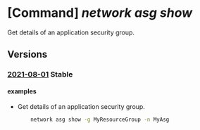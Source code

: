 # [Command] _network asg show_

Get details of an application security group.

## Versions

### [2021-08-01](/Resources/mgmt-plane/L3N1YnNjcmlwdGlvbnMve30vcmVzb3VyY2Vncm91cHMve30vcHJvdmlkZXJzL21pY3Jvc29mdC5uZXR3b3JrL2FwcGxpY2F0aW9uc2VjdXJpdHlncm91cHMve30=/2021-08-01.xml) **Stable**

<!-- mgmt-plane /subscriptions/{}/resourcegroups/{}/providers/microsoft.network/applicationsecuritygroups/{} 2021-08-01 -->

#### examples

- Get details of an application security group.
    ```bash
        network asg show -g MyResourceGroup -n MyAsg
    ```
